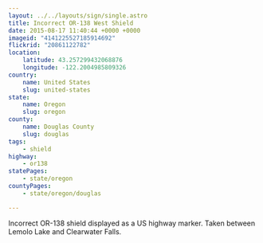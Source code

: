 ```yaml
---
layout: ../../layouts/sign/single.astro
title: Incorrect OR-138 West Shield
date: 2015-08-17 11:40:44 +0000 +0000
imageid: "4141225527185914692"
flickrid: "20861122782"
location:
    latitude: 43.257299432068876
    longitude: -122.2004985809326
country:
    name: United States
    slug: united-states
state:
    name: Oregon
    slug: oregon
county:
    name: Douglas County
    slug: douglas
tags:
    - shield
highway:
    - or138
statePages:
    - state/oregon
countyPages:
    - state/oregon/douglas

---
```

Incorrect OR-138 shield displayed as a US highway marker.  Taken between Lemolo Lake and Clearwater Falls.